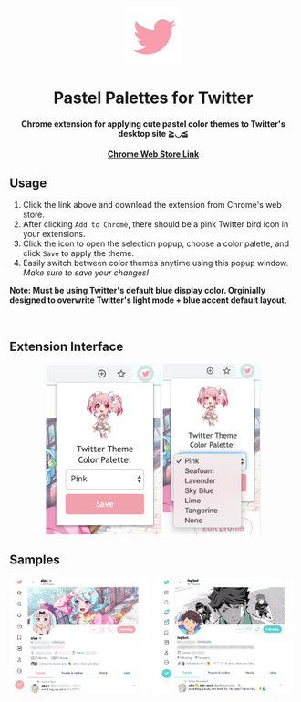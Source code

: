 <p align="center"><img src="./icons/icon128.png" width="100px" /></p>
<h1 align="center">Pastel Palettes for Twitter</h1>

<h4 align="center">
  Chrome extension for applying cute pastel color themes to Twitter's desktop site ≧◡≦ 
</h4>
<h4 align="center">
   <a href="https://chrome.google.com/webstore/detail/twitter-pastel-palettes/bigcpeflhikdlnbmpmhgcmknhjkejbki">
     Chrome Web Store Link
  </a>
</h4>

## Usage
1. Click the link above and download the extension from Chrome's web store.
1. After clicking `Add to Chrome`, there should be a pink Twitter bird icon in your extensions.
1. Click the icon to open the selection popup, choose a color palette, and click `Save` to apply the theme.
1. Easily switch between color themes anytime using this popup window. *Make sure to save your changes!* 

**Note: Must be using Twitter's default blue display color. Orginially designed to overwrite Twitter's light mode + blue accent default layout.**



<br />

## Extension Interface 
<p align="center">
  <img src="./images/popup.png" height="300px" /> 
  <img src="./images/select.png" height="300px" />
</p>
 
## Samples
<p>
  <img src="./images/profile.png" width="49%" />
  <img src="./images/profile2.png" width="49%" />
</p>


